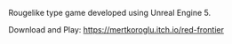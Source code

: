 Rougelike type game developed using Unreal Engine 5.

Download and Play: https://mertkoroglu.itch.io/red-frontier
